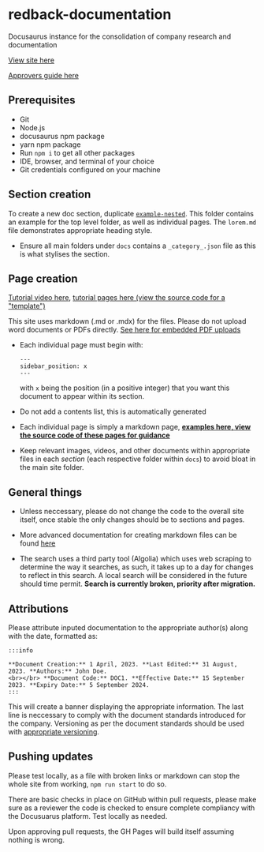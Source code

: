 # redback-documentation

Docusaurus instance for the consolidation of company research and documentation

[View site here](https://redback-operations.github.io/redback-documentation/)

[Approvers guide here](https://redback-operations.github.io/redback-documentation/docs/documentation-maintenance/approval-guide)


## Prerequisites 

- Git 
- Node.js
- docusaurus npm package
- yarn npm package
- Run `npm i` to get all other packages
- IDE, browser, and terminal of your choice
- Git credentials configured on your machine

## Section creation

To create a new doc section, duplicate [`example-nested`](https://redback-operations.github.io/redback-documentation/docs/category/example-nested). This folder contains an example for the top level folder, as well as individual pages. The `lorem.md` file demonstrates appropriate heading style.

- Ensure all main folders under `docs` contains a `_category_.json` file as this is what stylises the section. 

## Page creation

[Tutorial video here](https://youtu.be/AbDBXuXaJ_s), [tutorial pages here (view the source code for a "template")](https://redback-operations.github.io/redback-documentation/docs/category/examples--tutorials)

This site uses markdown (.md or .mdx) for the files. Please do not upload word documents or PDFs directly. [See here for embedded PDF uploads](https://redback-operations.github.io/redback-documentation/docs/example/pdf-tutorial)

- Each individual page must begin with:

    ```
    ---
    sidebar_position: x
    ---
    ```

    with `x` being the position (in a positive integer) that you want this document to appear within its section.

- Do not add a contents list, this is automatically generated

- Each individual page is simply a markdown page, **[examples here, view the source code of these pages for guidance](https://redback-operations.github.io/redback-documentation/docs/category/examples--tutorials)**

- Keep relevant images, videos, and other documents within appropriate files in each *section* (each respective folder within `docs`) to avoid bloat in the main site folder.

## General things

- Unless neccessary, please do not change the code to the overall site itself, once stable the only changes should be to sections and pages.

-  More advanced documentation for creating markdown files can be found [here](https://docusaurus.io/docs/next)

- The search uses a third party tool (Algolia) which uses web scraping to determine the way it searches, as such, it takes up to a day for changes to reflect in this search. A local search will be considered in the future should time permit. **Search is currently broken, priority after migration.**

## Attributions

Please attribute inputed documentation to the appropriate author(s) along with the date, formatted as:

```
:::info

**Document Creation:** 1 April, 2023. **Last Edited:** 31 August, 2023. **Authors:** John Doe.
<br></br> **Document Code:** DOC1. **Effective Date:** 15 September 2023. **Expiry Date:** 5 September 2024.
:::
```

This will create a banner displaying the appropriate information. The last line is neccessary to comply with the document standards introduced for the company. Versioning as per the document standards should be used with [appropriate versioning](https://docusaurus.io/docs/versioning).

## Pushing updates

Please test locally, as a file with broken links or markdown can stop the whole site from working, `npm run start` to do so.

There are basic checks in place on GitHub within pull requests, please make sure as a reviewer the code is checked to ensure complete compliancy with the Docusuarus platform. Test locally as needed.

Upon approving pull requests, the GH Pages will build itself assuming nothing is wrong.
